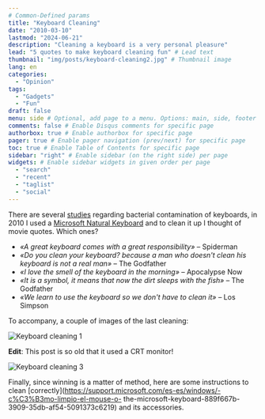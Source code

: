 ```yaml
---
# Common-Defined params
title: "Keyboard Cleaning"
date: "2010-03-10"
lastmod: "2024-06-21"
description: "Cleaning a keyboard is a very personal pleasure"
lead: "5 quotes to make keyboard cleaning fun" # Lead text
thumbnail: "img/posts/keyboard-cleaning2.jpg" # Thumbnail image
lang: en
categories:
  - "Opinion"
tags:
  - "Gadgets"
  - "Fun"
draft: false
menu: side # Optional, add page to a menu. Options: main, side, footer
comments: false # Enable Disqus comments for specific page
authorbox: true # Enable authorbox for specific page
pager: true # Enable pager navigation (prev/next) for specific page
toc: true # Enable Table of Contents for specific page
sidebar: "right" # Enable sidebar (on the right side) per page
widgets: # Enable sidebar widgets in given order per page
  - "search"
  - "recent"
  - "taglist"
  - "social"
---
```


There are several [studies](https://www.researchgate.net/publication.231168007_Bacterial_contamination_of_computer_keyboards_and_mice_elevator_buttons_and_shopping_carts) regarding bacterial contamination of keyboards, in 2010 I used a [Microsoft Natural Keyboard](https://en.wikipedia.org/wiki/Microsoft_ergonomic_keyboards) and to clean it up I thought of movie quotes. Which ones?

<!--more-->

- *«A great keyboard comes with a great responsibility»* – Spiderman
- *«Do you clean your keyboard? because a man who doesn't clean his keyboard is not a real man»* – The Godfather
- *«I love the smell of the keyboard in the morning»* – Apocalypse Now
- *«It is a symbol, it means that now the dirt sleeps with the fish»* – The Godfather
- *«We learn to use the keyboard so we don't have to clean it»* – Los Simpson

To accompany, a couple of images of the last cleaning:

![Keyboard cleaning 1](/img/posts/keyboard-cleaning1.jpg)

**Edit**: This post is so old that it used a CRT monitor!

![Keyboard cleaning 3](/img/posts/keyboard-cleaning2.jpg)

Finally, since winning is a matter of method, here are some instructions to clean [correctly](https://support.microsoft.com/es-es/windows/-c%C3%B3mo-limpio-el-mouse-o- the-microsoft-keyboard-889f667b-3909-35db-af54-5091373c6219) and its accessories.